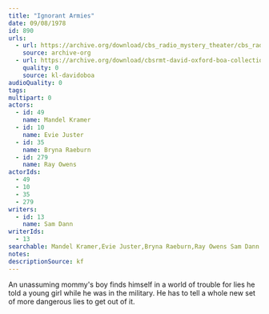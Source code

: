 ```yaml
---
title: "Ignorant Armies"
date: 09/08/1978
id: 890
urls: 
  - url: https://archive.org/download/cbs_radio_mystery_theater/cbs_radio_mystery_theater-0851-0900.zip/cbs_radio_mystery_theater-0851-0900%2Fcbsrmt_0890_ignorant_armies.mp3
    source: archive-org
  - url: https://archive.org/download/cbsrmt-david-oxford-boa-collection/CBSRMT-780908-0890-Ignorant-Armies-(128-48)_WBBM-JE-{BoA}.mp3
    quality: 0
    source: kl-davidoboa
audioQuality: 0
tags: 
multipart: 0
actors:  
  - id: 49
    name: Mandel Kramer  
  - id: 10
    name: Evie Juster  
  - id: 35
    name: Bryna Raeburn  
  - id: 279
    name: Ray Owens
actorIds:  
  - 49  
  - 10  
  - 35  
  - 279
writers:  
  - id: 13
    name: Sam Dann
writerIds:  
  - 13
searchable: Mandel Kramer,Evie Juster,Bryna Raeburn,Ray Owens Sam Dann
notes: 
descriptionSource: kf
---
```

An unassuming mommy's boy finds himself in a world of trouble for lies he told a young girl while he was in the military. He has to tell a whole new set of more dangerous lies to get out of it.